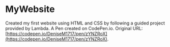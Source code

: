 # MyWebsite
Created my first website using HTML and CSS by following a guided project provided by Lambda.
A Pen created on CodePen.io. Original URL: [https://codepen.io/DeniseM1717/pen/zYNZRoX](https://codepen.io/DeniseM1717/pen/zYNZRoX).


